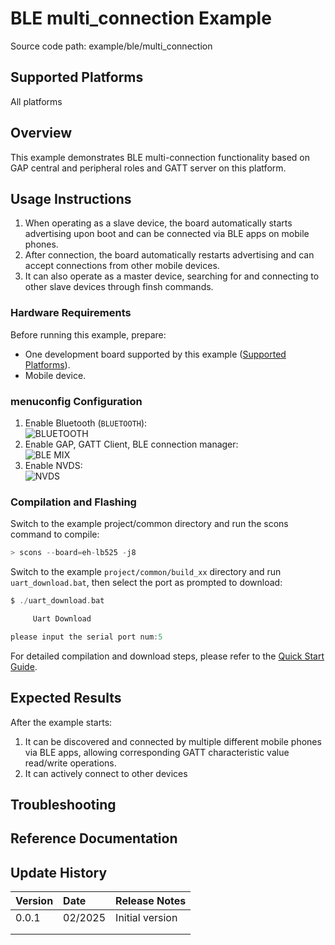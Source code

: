 # BLE multi_connection Example

Source code path: example/ble/multi_connection

## Supported Platforms
<!-- Which platforms are supported -->
All platforms

## Overview
This example demonstrates BLE multi-connection functionality based on GAP central and peripheral roles and GATT server on this platform.

## Usage Instructions
1. When operating as a slave device, the board automatically starts advertising upon boot and can be connected via BLE apps on mobile phones.
2. After connection, the board automatically restarts advertising and can accept connections from other mobile devices.
3. It can also operate as a master device, searching for and connecting to other slave devices through finsh commands.

### Hardware Requirements
Before running this example, prepare:
+ One development board supported by this example ([Supported Platforms](#Platform_peri)).
+ Mobile device.

### menuconfig Configuration
1. Enable Bluetooth (`BLUETOOTH`):\
![BLUETOOTH](./assets/bluetooth.png)
2. Enable GAP, GATT Client, BLE connection manager:\
![BLE MIX](./assets/gap_gatt_ble_cm.png)
3. Enable NVDS:\
![NVDS](./assets/bt_nvds.png)


### Compilation and Flashing
Switch to the example project/common directory and run the scons command to compile:
```c
> scons --board=eh-lb525 -j8
```
Switch to the example `project/common/build_xx` directory and run `uart_download.bat`, then select the port as prompted to download:
```c
$ ./uart_download.bat

     Uart Download

please input the serial port num:5
```
For detailed compilation and download steps, please refer to the [Quick Start Guide](/quickstart/get-started.md).

## Expected Results
<!-- Describe the expected results of running the example, such as which LEDs will light up, what logs will be printed, to help users determine if the example is running normally. Results can be explained step by step in conjunction with the code -->
After the example starts:
1. It can be discovered and connected by multiple different mobile phones via BLE apps, allowing corresponding GATT characteristic value read/write operations.
2. It can actively connect to other devices

## Troubleshooting


## Reference Documentation
<!-- For rt_device examples, RT-Thread official documentation provides detailed explanations. Web links can be added here, for example, refer to RT-Thread's [RTC Documentation](https://www.rt-thread.org/document/site/#/rt-thread-version/rt-thread-standard/programming-manual/device/rtc/rtc) -->

## Update History
|Version |Date   |Release Notes |
|:---|:---|:---|
|0.0.1 |02/2025 |Initial version |
| | | |
| | | |